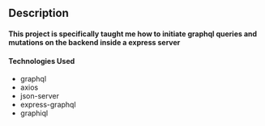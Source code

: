 ## Description
#### This project is specifically taught me how to initiate graphql queries and mutations on the backend inside a express server

#### Technologies Used
  - graphql
  - axios
  - json-server
  - express-graphql
  - graphiql

